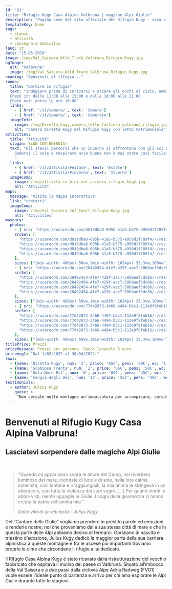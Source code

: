 ```yaml
---
id: '01'
title: "Rifugio Kugy Casa Alpina Valbruna | magiche Alpi Giulie"
description: "Pagina home del sito ufficiale del Rifugio Kugy - casa alpina - Valbruna (UD) situato nelle magiche Alpi Giulie"
templateKey: home
tags:
  - stanze
  - attività
  - consegna-a-domicilio
lang: it
date: "15-05-2020"
image: /img/Val_Saisera_Wild_Track_Valbruna_Rifugio_Kugy.jpg
bgImage:
  alt: "Valbruna"
  image: /img/Val_Saisera_Wild_Track_Valbruna_Rifugio_Kugy.jpg
heading: "Benvenuti al rifugio..."
rooms:
  title: "Dormire in rifugio"
  text: "Indugiare prima di coricarsi e alzare gli occhi al cielo, ammirare tutte le stelle invisibili dalla città, addormentarsi nel silenzio calmante di un piccolo paese di montagna, risvegliarsi e ricordare che ad aspettarvi lì fuori ci sono la bellezza dei prati fioriti in estate e il candore delle cime innevate durante l’inverno. Questi sono solo alcuni dei motivi che rendono il Rifugio Kugy un luogo speciale dove pernottare. Caratteristica delle nostre stanze è la semplicità. L’assenza di televisori e musica in sottofondo è una nostra scelta consapevole che vi consentirà di ritrovare il piacere del silenzio e il calore dello stare in compagnia.
  Check in: dalle 11:00 alle 15:00 e dalle 18:00 alle 21:00
  Check out: entro le ore 10:00"
  links:
    - { href: '/it/camere/', text: 'Camere'}
    - { href: '/it/camere/', text: 'Camerate'}
  imageInfo:
    image: /img/Diretta_kugy_camera_letto_tastiera_valbruna_rifugio.jpg
    alt: "Camera Diretta Kugy del Rifugio Kugy con letto matrimoniale"
activities:
  title: "Attività"
  slogan: SLOW CON ENERGIA!
  text: "Gli stessi percorsi che in inverno si affrontano con gli sci o con le ciaspole, in estate si trasformano in sentieri perfetti per il trekking, il nordic walking o la mountain bike.
    Godersi il sole e respirare aria buona non è mai stato così facile.
    "
  links:
    - { href: '/it/attività/#estate', text: 'Estate'}
    - { href: '/it/attività/#inverno', text: 'Inverno'}
  imageComp:
    image: /img/attività_in_bici_val_saisera_rifugio_kugy.jpg
    alt: "Attività"
maps:
  message: 'Visita la mappa interattiva'
  link: "contatti"
  imageComp:
    image: /img/Val_Saisera_Jof_Fuart_Rifugio_Kugy.jpg
    alt: "Activities"
masonry:
  photos:
    - { src: 'https://ucarecdn.com/d819dba8-695b-41a5-b575-a950d1f789f4/camerata_Rifugio_Kugy.jpg',
    srcSet: [
      "https://ucarecdn.com/d819dba8-695b-41a5-b575-a950d1f789f4/-/resize/500x/ 500w",
      "https://ucarecdn.com/d819dba8-695b-41a5-b575-a950d1f789f4/-/resize/800x/ 800w",
      "https://ucarecdn.com/d819dba8-695b-41a5-b575-a950d1f789f4/-/resize/1024x/ 1024w",
      "https://ucarecdn.com/d819dba8-695b-41a5-b575-a950d1f789f4/-/resize/1200x/ 1200w"
    ],
    sizes: ["(min-width: 480px) 50vw,(min-width: 1024px) 33.3vw,100vw"], width: 4, height: 3, link: '/it/camere/#bigrooms', alt: 'camerata', title: 'La camerata' }
    - { src: 'https://ucarecdn.com/28492454-4fe7-429f-aac7-50b9aef3dc86/camera_6_persone_Rifugio_Kugy.jpg',
    srcSet: [
      "https://ucarecdn.com/28492454-4fe7-429f-aac7-50b9aef3dc86/-/resize/500x/ 500w",
      "https://ucarecdn.com/28492454-4fe7-429f-aac7-50b9aef3dc86/-/resize/800x/ 800w",
      "https://ucarecdn.com/28492454-4fe7-429f-aac7-50b9aef3dc86/-/resize/1024x/ 1024w",
      "https://ucarecdn.com/28492454-4fe7-429f-aac7-50b9aef3dc86/-/resize/1200x/ 1200w"
    ],
    sizes: ["(min-width: 480px) 50vw,(min-width: 1024px) 33.3vw,100vw"], width: 4, height: 3, link: '/it/camere/#rooms', alt: 'Camera 6 persone', title: 'Camera 6 persone' }
    - { src: 'https://ucarecdn.com/77d42873-3466-4494-b5c1-113e9f8feb16/Diretta_kugy_camera_armadio_legno_valbruna_rifugio_up.jpg',
    srcSet: [
      "https://ucarecdn.com/77d42873-3466-4494-b5c1-113e9f8feb16/-/resize/500x/ 500w",
      "https://ucarecdn.com/77d42873-3466-4494-b5c1-113e9f8feb16/-/resize/800x/ 800w",
      "https://ucarecdn.com/77d42873-3466-4494-b5c1-113e9f8feb16/-/resize/1024x/ 1024w",
      "https://ucarecdn.com/77d42873-3466-4494-b5c1-113e9f8feb16/-/resize/1200x/ 1200w"
    ],
    sizes: ["(min-width: 480px) 50vw,(min-width: 1024px) 33.3vw,100vw"], width: 4, height: 3, link: '/it/camere/#rooms', alt: 'Camera 2 persone', title: 'Camera 2 persone' }
titlePrice: Prezzi
priceMessage: Prezzi per persona. Sacco lenzuolo 5 euro.
pricemsg1: "Dal 1/02/2022 al 30/04/2022:"
rows:
  - {name: 'Diretta Kugy', num: '2', price: '65€', pens: '50€', wc: '1', type: 'Matrimoniale (con biancheria inclusa)'}
  - {name: 'Scabiosa Trenta', num: '2', price: '65€', pens: '50€', wc: '1', type: 'Matrimoniale (con biancheria inclusa)'}
  - {name: 'Gola Nord Est', num: '6', price: '60€', pens: '45€', wc: '1', type: 'Castello (obbligatorio sacco lenzuolo)'}
  - {name: 'Cengia degli Dei', num: '14', price: '55€', pens: '40€', wc: '4', type: 'Castello (obbligatorio sacco lenzuolo)'}
testimonials:
  - author: Julius Kugy
    quote: >-
     "Non cercate nelle montagne un'impalcatura per arrampicare, cercate la loro anima."
---
```


# Benvenuti al Rifugio Kugy Casa Alpina Valbruna!
## Lasciatevi sorpendere dalle magiche Alpi Giulie
<br>
<blockquote style="color: gray">
<p>“Quando mi apparivano sopra le alture del Carso, nel riverbero luminoso del mare, inondate di luce e di sole, nella loro calma solennità, così lontane e irraggiungibili, la mia anima le stringeva in un abbraccio, con tutta la violenza dei suoi sogni. [...] Per quanti monti io abbia visti, niente uguaglia le Giulie. I sogni della giovinezza vi hanno creata la patria dell’anima mia.”</p><cite>Dalla vita di un alpinista - Julius Kugy</cite>
</blockquote>

Del “Cantore delle Giulie” vogliamo prendere in prestito parole ed emozioni e renderle nostre; noi che proveniamo dalla sua stessa città di mare e che in questa parte delle Alpi abbiamo deciso di fermarci.
Goriziano di nascita e triestino d’adozione, Julius Kugy dedicò la maggior parte della sua carriera alpinistica a queste montagne e fra le ascese più importanti troviamo proprio le cime che circondano il rifugio a lui dedicato.

Il Rifugio Casa Alpina Kugy è stato ricavato dalla ristrutturazione del vecchio fabbricato che ospitava il mulino del paese di Valbruna. Situato all’imbocco della Val Saisera e a due passi dalla ciclovia Alpe Adria Radweg (FVG1) vuole essere l’ideale punto di partenza e arrivo per chi ama esplorare le Alpi Giulie durante tutte le stagioni.
